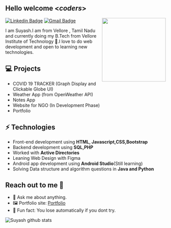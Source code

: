 <h2> Hello welcome <<i>coders</i>></h2>

<img align='right' src='https://tenor.com/view/web-design-modern-web-gif-gif-15349911' width='200"'>

[![Linkedin Badge](https://img.shields.io/badge/-Lindkeden-blue?style=flat-square&logo=Linkedin&logoColor=white&link=https://www.linkedin.com/in/suyash-srivastava-458b0117)](https://www.linkedin.com/in/suyash-srivastava-458b01173) 
[![Gmail Badge](https://img.shields.io/badge/-Gmail-Red?style=flat-square&logo=Gmail&logoColor=white&link=mailto:suyash.srivastava14@gmail.com)](mailto:suyash.srivastava14@gmail.com)

I am Suyash.I am from Vellore , Tamil Nadu and currently doing my B.Tech from Vellore Institute of Technology 🏫.I love to do web development and open to learning new technologies.
## 💻 Projects
* COVID 19 TRACKER (Graph Display and Clickable Globe UI) 
* Weather App (from OpenWeather API)
* Notes App
* Website for NGO (In Development Phase)
* Portfolio
## ⚡ Technologies
- Front-end development using **HTML, Javascript,CSS,Bootstrap**
- Backend development using **SQL,PHP**
- Worked with **Active Directories**
- Leaning Web Design with Figma
- Android app development using **Android Studio**(Still learning)
- Solving Data structure and algorithm questions in **Java and Python**
## Reach out to me 👋
- 💬 Ask me about anything.
- 🖼️ Portfolio site: [Portfolio](https://harshkumarkhatri.github.io/Portfolio-Site/index.html)
- 💎 Fun fact: You lose automatically if you dont try.

![Suyash github stats](https://github-readme-stats.vercel.app/api?username=suyashsrivastava&hide=["issues"]&show_icons=true)
